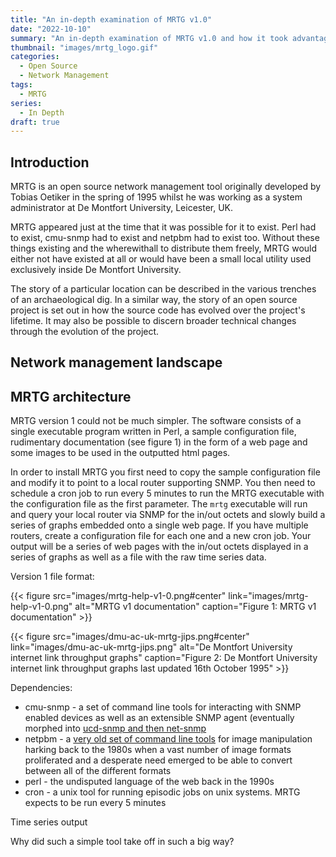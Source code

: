 ```yaml
---
title: "An in-depth examination of MRTG v1.0"
date: "2022-10-10"
summary: "An in-depth examination of MRTG v1.0 and how it took advantage of the emerging public internet to conquer the world."
thumbnail: "images/mrtg_logo.gif"
categories:
  - Open Source
  - Network Management
tags:
  - MRTG
series:
  - In Depth
draft: true
---
```


## Introduction

MRTG is an open source network management tool originally developed by Tobias Oetiker in the spring of 1995 whilst he was working as a system administrator at De Montfort University, Leicester, UK.

MRTG appeared just at the time that it was possible for it to exist. Perl had to exist, cmu-snmp had to exist and netpbm had to exist too. Without these things existing and the wherewithall to distribute them freely, MRTG would either not have existed at all or would have been a small local utility used exclusively inside De Montfort University.

The story of a particular location can be described in the various trenches of an archaeological dig. In a similar way, the story of an open source project is set out in how the source code has evolved over the project's lifetime. It may also be possible to discern broader technical changes through the evolution of the project.

## Network management landscape

## MRTG architecture

MRTG version 1 could not be much simpler. The software consists of a single executable program written in Perl, a sample configuration file, rudimentary documentation (see figure 1) in the form of a web page and some images to be used in the outputted html pages.

In order to install MRTG you first need to copy the sample configuration file and modify it to point to a local router supporting SNMP. You then need to schedule a cron job to run every 5 minutes to run the MRTG executable with the configuration file as the first parameter. The `mrtg` executable will run and query your local router via SNMP for the in/out octets and slowly build a series of graphs embedded onto a single web page. If you have multiple routers, create a configuration file for each one and a new cron job. Your output will be a series of web pages with the in/out octets displayed in a series of graphs as well as a file with the raw time series data.

Version 1 file format:

{{< figure src="images/mrtg-help-v1-0.png#center"
           link="images/mrtg-help-v1-0.png"
           alt="MRTG v1 documentation"
           caption="Figure 1: MRTG v1 documentation" >}}

{{< figure src="images/dmu-ac-uk-mrtg-jips.png#center"
           link="images/dmu-ac-uk-mrtg-jips.png"
           alt="De Montfort University internet link throughput graphs"
           caption="Figure 2: De Montfort University internet link throughput graphs last updated 16th October 1995" >}}

Dependencies:

* cmu-snmp - a set of command line tools for interacting with SNMP enabled devices as well as an extensible SNMP agent (eventually morphed into [ucd-snmp and then net-snmp](http://www.net-snmp.org/about/history.html)
* netpbm - a [very old set of command line tools](http://netpbm.sourceforge.net/) for image manipulation harking back to the 1980s when a vast number of image formats proliferated and a desperate need emerged to be able to convert between all of the different formats
* perl - the undisputed language of the web back in the 1990s
* cron - a unix tool for running episodic jobs on unix systems. MRTG expects to be run every 5 minutes

Time series output

Why did such a simple tool take off in such a big way?
